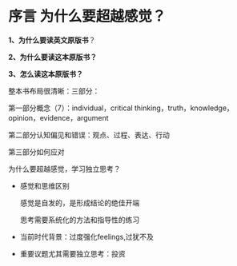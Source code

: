 # 序言 为什么要超越感觉？

**1、为什么要读英文原版书**？

**2、为什么要读这本原版书？**

**3、怎么读这本原版书？**



整本书布局很清晰：三部分：

第一部分概念（7）：individual，critical thinking，truth，knowledge，opinion，evidence，argument

第二部分认知偏见和错误：观点、过程、表达、行动

第三部分如何应对



为什么要超越感觉，学习独立思考？

- 感觉和思维区别

   感觉是自发的，是形成结论的绝佳开端

   思考需要系统化的方法和指导性的练习

- 当前时代背景：过度强化feelings,过犹不及

- 重要议题尤其需要独立思考：投资










